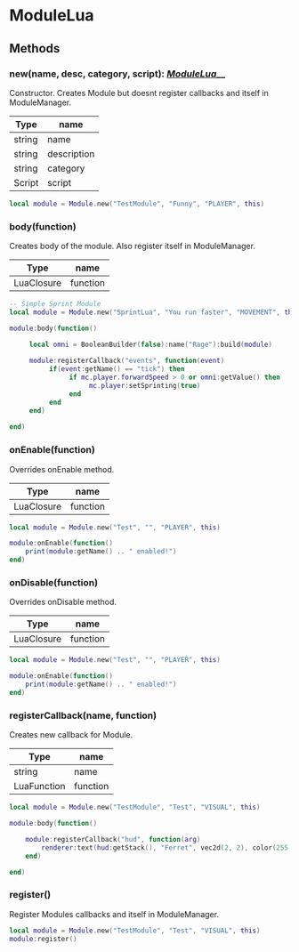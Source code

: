 # ModuleLua

## Methods

### new(name, desc, category, script): [_ModuleLua_](modulelua.md)__

Constructor. Creates Module but doesnt register callbacks and itself in ModuleManager.

| Type   | name        |
| ------ | ----------- |
| string | name        |
| string | description |
| string | category    |
| Script | script      |

```lua
local module = Module.new("TestModule", "Funny", "PLAYER", this)
```

### body(function)

Creates body of the module. Also register itself in ModuleManager.

| Type       | name     |
| ---------- | -------- |
| LuaClosure | function |

```lua
-- Simple Sprint Module
local module = Module.new("SprintLua", "You run faster", "MOVEMENT", this)

module:body(function()

     local omni = BooleanBuilder(false):name("Rage"):build(module)
     
     module:registerCallback("events", function(event)
          if(event:getName() == "tick") then
               if mc.player.forwardSpeed > 0 or omni:getValue() then
                    mc.player:setSprinting(true)
               end
          end
     end)
     
end)
```

### onEnable(function)

Overrides onEnable method.

| Type       | name     |
| ---------- | -------- |
| LuaClosure | function |

```lua
local module = Module.new("Test", "", "PLAYER", this)

module:onEnable(function()
    print(module:getName() .. " enabled!")
end)
```

### onDisable(function)

Overrides onDisable method.

| Type       | name     |
| ---------- | -------- |
| LuaClosure | function |

```lua
local module = Module.new("Test", "", "PLAYER", this)

module:onEnable(function()
    print(module:getName() .. " enabled!")
end)
```

### registerCallback(name, function)

Creates new callback for Module.

| Type        | name     |
| ----------- | -------- |
| string      | name     |
| LuaFunction | function |

```lua
local module = Module.new("TestModule", "Test", "VISUAL", this)

module:body(function()

    module:registerCallback("hud", function(arg)
        renderer:text(hud:getStack(), "Ferret", vec2d(2, 2), color(255, 255, 255, 255))
    end)

end)
```

### register()

Register Modules callbacks and itself in ModuleManager.

```lua
local module = Module.new("TestModule", "Test", "VISUAL", this)
module:register()
```
